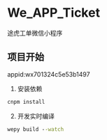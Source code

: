 # We_APP_Ticket
途虎工单微信小程序


## 项目开始
appid:wx701324c5e53b1497

1. 安装依赖
``` cmd
cnpm install
```

2. 开发实时编译
```cmd
wepy build --watch
```

